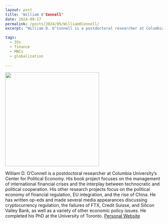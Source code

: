 ```yaml
---
layout: post
title: 'William O'Connell'
date: 2024-09-17
permalink: /posts/2024/09/WilliamOConnell/
excerpt: "William D. O’Connell is a postdoctoral researcher at Columbia University’s Center for Political Economy. His book project focuses on the management of international financial crises and the interplay between technocratic and political cooperation. His other research projects focus on the political economy of financial regulation, EU integration, and the rise of China. He has written op-eds and made several media appearances discussing cryptocurrency regulation, the failures of FTX, Credit Suisse, and Silicon Valley Bank, as well as a variety of other economic policy issues. He completed his PhD at the University of Toronto."

tags:
  - IOs
  - finance
  - MNCs
  - globalization
  
---
```

<img src="https://gsipe-workshop.github.io/images/WilliamOConnell.jpg" width="300" height="300" />


William D. O’Connell is a postdoctoral researcher at Columbia University’s Center for Political Economy. His book project focuses on the management of international financial crises and the interplay between technocratic and political cooperation. His other research projects focus on the political economy of financial regulation, EU integration, and the rise of China. He has written op-eds and made several media appearances discussing cryptocurrency regulation, the failures of FTX, Credit Suisse, and Silicon Valley Bank, as well as a variety of other economic policy issues. He completed his PhD at the University of Toronto. 
<a href= "https://www.williamdoconnell.com/">Personal Website</a>
